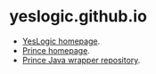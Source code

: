 # yeslogic.github.io

* [YesLogic homepage][1].
* [Prince homepage][2].
* [Prince Java wrapper repository][3].

[1]: https://yeslogic.com/
[2]: https://www.princexml.com/
[3]: https://github.com/yeslogic/prince-java-wrapper
